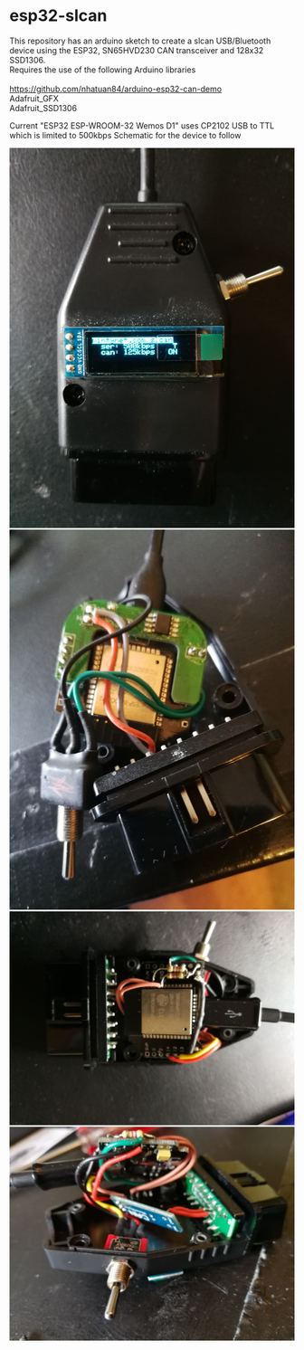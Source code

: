 # esp32-slcan
This repository has an arduino sketch to create a slcan USB/Bluetooth device using the ESP32, SN65HVD230 CAN transceiver and 128x32 SSD1306.
<br>Requires the use of the following Arduino libraries
<br><br>https://github.com/nhatuan84/arduino-esp32-can-demo
<br>Adafruit_GFX
<br>Adafruit_SSD1306

Current "ESP32 ESP-WROOM-32 Wemos D1" uses CP2102 USB to TTL which is limited to 500kbps
Schematic for the device to follow

![Outside](outside.jpg)
![Can pcb](can-pcb.jpg)
![Inside above](inside_above.jpg)
![Inside under](inside_under.jpg)
